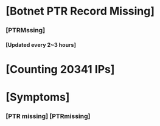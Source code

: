 # [Botnet PTR Record Missing]
### [PTRMssing]
#### [Updated every 2~3 hours]

# [Counting 20341 IPs]

# [Symptoms] 
###   [PTR missing] [PTRmissing]
